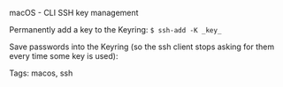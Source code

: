 macOS - CLI SSH key management

Permanently add a key to the Keyring: ```$ ssh-add -K _key_```

Save passwords into the Keyring (so the ssh client stops asking for them every time some key is used):
<script src="https://gist.github.com/i90rr/c36115c39c75e1351bed33d1f3d3a3b6.js"></script>

Tags: macos, ssh
